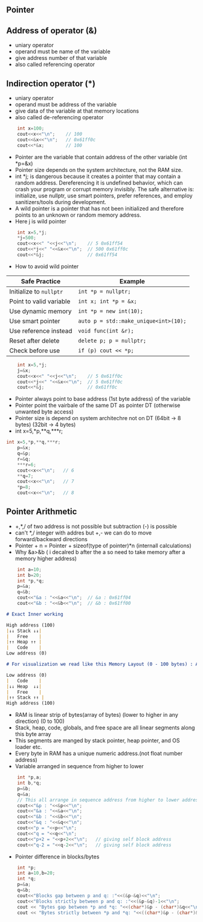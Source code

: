 Pointer
--------

Address of operator (&)
-----------------------
- uniary operator
- operand must be name of the variable
- give address number of that variable
- also called referencing operator


Indirection operator (*)
-------------------------
- uniary operator
- operand must be address of the variable
- give data of the variable at that memory locations
- also called de-referencing operator

```cpp
    int x=100;        
    cout<<x<<"\n";    // 100
    cout<<&x<<"\n";   // 0x61ff0c
    cout<<*&x;        // 100
```

- Pointer are the variable that contain address of the other variable (int *p=&x)
- Pointer size depends on the system architecture, not the RAM size.
- int *j; is dangerous because it creates a pointer that may contain a random address. Dereferencing it is undefined behavior, which can crash your program or corrupt memory invisibly. The safe alternative is: initialize, use nullptr, use smart pointers, prefer references, and employ sanitizers/tools during development.
- A wild pointer is a pointer that has not been initialized and therefore points to an unknown or random memory address.
- Here j is wild pointer

```cpp
    int x=5,*j;
    *j=500;
    cout<<x<<" "<<j<<"\n";    // 5 0x61ff54
    cout<<*j<<" "<<&x<<"\n";  // 500 0x61ff0c
    cout<<*&j;                // 0x61ff54
```

- How to avoid wild pointer

| Safe Practice           | Example                               |
| ----------------------- | ------------------------------------- |
| Initialize to `nullptr` | `int *p = nullptr;`                   |
| Point to valid variable | `int x; int *p = &x;`                 |
| Use dynamic memory      | `int *p = new int(10);`               |
| Use smart pointer       | `auto p = std::make_unique<int>(10);` |
| Use reference instead   | `void func(int &r);`                  |
| Reset after delete      | `delete p; p = nullptr;`              |
| Check before use        | `if (p) cout << *p;`                  |


```cpp
    int x=5,*j;
    j=&x;
    cout<<x<<" "<<j<<"\n";    // 5 0x61ff0c
    cout<<*j<<" "<<&x<<"\n";  // 5 0x61ff0c
    cout<<*&j;                // 0x61ff0c
```
- Pointer always point to base address (1st byte address) of the variable
- Pointer point the vairbale of the same DT as pointer DT (otherwise unwanted byte access)
- Pointer size is depend on system architechre not on DT (64bit -> 8 bytes) (32bit -> 4 bytes)
- int x=5,*p,**q,***r;
```cpp
int x=5,*p,**q,***r;
    p=&x;
    q=&p;
    r=&q;
    ***r=6;
    cout<<x<<"\n";   // 6
    **q=7;
    cout<<x<<"\n";   // 7
    *p=8;
    cout<<x<<"\n";   // 8
```

Pointer Arithmetic
--------------------
- +,*,/ of two address is not possible but subtraction (-) is possible
- can't *,/ integer with addres but +,- we can do to move forward/backward directions
- Pointer + n = Pointer + sizeof(type of pointer)*n   (internall calculations)
- Why &a>&b ( i decalred b after the a so need to take memory after a memory higher address)
```cpp
    int a=10;
    int b=20;
    int *p,*q;
    p=&a;
    q=&b;
    cout<<"&a : "<<&a<<"\n";  // &a : 0x61ff04
    cout<<"&b : "<<&b<<"\n";  // &b : 0x61ff00
```

```md
# Exact Inner working

High address (100)
|↓↓ Stack ↓↓|
|   Free    |
|↑↑ Heap ↑↑ |
|   Code    |
Low address (0)
```

```md
# For visualization we read like this Memory Layout (0 - 100 bytes) : After Swapping

Low address (0)
|   Code    |
|↓↓ Heap  ↓↓|
|   Free    |
|↑↑ Stack ↑↑ |
High address (100)
```
- RAM is linear strip of bytes(array of bytes) (lower to higher in any direction) (0 to 100)
- Stack, heap, code, globals, and free space are all linear segments along this byte array
- This segments are manged by stack pointer, heap pointer, and OS loader etc.
- Every byte in RAM has a unique numeric address.(not float number address)
- Variable arranged in sequence from higher to lower
```cpp
    int *p,a;
    int b,*q;
    p=&b;
    q=&a;
    // This all arrange in sequence address from higher to lower addresses
    cout<<"&p : "<<&p<<"\n";
    cout<<"&a : "<<&a<<"\n";
    cout<<"&b : "<<&b<<"\n";
    cout<<"&q : "<<&q<<"\n";
    cout<<"p = "<<p<<"\n";
    cout<<"q = "<<q<<"\n";
    cout<<"p+2 = "<<p+2<<"\n";   // giving self block address
    cout<<"q-2 = "<<q-2<<"\n";   // giving self block address
```

- Pointer difference in blocks/bytes
```cpp
    int *p;
    int a=10,b=20;
    int *q;
    p=&a;
    q=&b;
    cout<<"Blocks gap between p and q: :"<<(&p-&q)<<"\n";
    cout<<"Blocks strictly between p and q: :"<<(&p-&q)-1<<"\n";
    cout << "Bytes gap between *p and *q: "<<(char*)&p - (char*)&q<<"\n";    // or (&p-&q)*4
    cout << "Bytes strictly between *p and *q: "<<((char*)&p - (char*)&q) - sizeof(int*); // or ((&p-&q)-1)*4
```